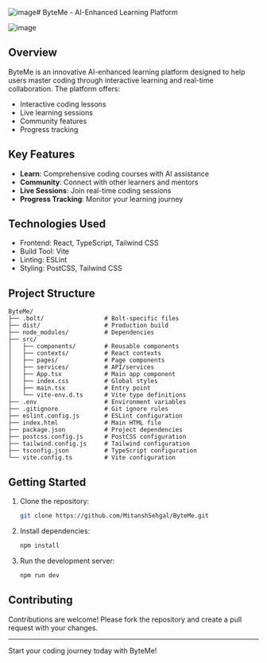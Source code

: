 ![image](https://github.com/user-attachments/assets/2fcefe40-77be-426f-8e67-a35610b73f90)# ByteMe - AI-Enhanced Learning Platform

![image](https://github.com/user-attachments/assets/b2d7edc5-de27-4f4c-a434-e114c854f2a0)


## Overview

ByteMe is an innovative AI-enhanced learning platform designed to help users master coding through interactive learning and real-time collaboration. The platform offers:

- Interactive coding lessons
- Live learning sessions
- Community features
- Progress tracking

## Key Features

- **Learn**: Comprehensive coding courses with AI assistance
- **Community**: Connect with other learners and mentors
- **Live Sessions**: Join real-time coding sessions
- **Progress Tracking**: Monitor your learning journey

## Technologies Used

- Frontend: React, TypeScript, Tailwind CSS
- Build Tool: Vite
- Linting: ESLint
- Styling: PostCSS, Tailwind CSS

## Project Structure

```
ByteMe/
├── .bolt/                 # Bolt-specific files
├── dist/                  # Production build
├── node_modules/          # Dependencies
├── src/
│   ├── components/        # Reusable components
│   ├── contexts/          # React contexts
│   ├── pages/             # Page components
│   ├── services/          # API/services
│   ├── App.tsx            # Main app component
│   ├── index.css          # Global styles
│   ├── main.tsx           # Entry point
│   └── vite-env.d.ts      # Vite type definitions
├── .env                   # Environment variables
├── .gitignore             # Git ignore rules
├── eslint.config.js       # ESLint configuration
├── index.html             # Main HTML file
├── package.json           # Project dependencies
├── postcss.config.js      # PostCSS configuration
├── tailwind.config.js     # Tailwind configuration
├── tsconfig.json          # TypeScript configuration
└── vite.config.ts         # Vite configuration
```

## Getting Started

1. Clone the repository:
   ```bash
   git clone https://github.com/MitanshSehgal/ByteMe.git
   ```

2. Install dependencies:
   ```bash
   npm install
   ```

3. Run the development server:
   ```bash
   npm run dev
   ```

## Contributing

Contributions are welcome! Please fork the repository and create a pull request with your changes.

---

Start your coding journey today with ByteMe!
